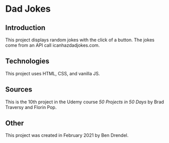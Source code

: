 # Dad Jokes

## Introduction

This project displays random jokes with the click of a button.  The jokes come from an API call icanhazdadjokes.com.

## Technologies

This project uses HTML, CSS, and vanilla JS.

## Sources

This is the 10th project in the Udemy course _50 Projects in 50 Days_ by Brad Traversy and Florin Pop.

## Other

This project was created in February 2021 by Ben Drendel.
